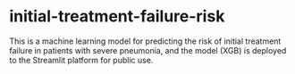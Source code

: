# initial-treatment-failure-risk
This is a machine learning model for predicting the risk of initial treatment failure in patients with severe pneumonia, and the model (XGB) is deployed to the Streamlit platform for public use.
